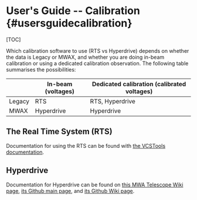 # User's Guide -- Calibration {#usersguidecalibration}

[TOC]

Which calibration software to use (RTS vs Hyperdrive) depends on whether the data is Legacy or MWAX, and whether you are doing in-beam calibration or using a dedicated calibration observation.
The following table summarises the possibilities:

|        | In-beam (voltages) | Dedicated calibration (calibrated voltages) |
| ------ | ------------------ | ------------------------------------------- |
| Legacy | RTS                | RTS, Hyperdrive                             |
| MWAX   | Hyperdrive         | Hyperdrive                                  |

## The Real Time System (RTS)

Documentation for using the RTS can be found with [the VCSTools documentation](https://wiki.mwatelescope.org/display/MP/Documentation).

## Hyperdrive

Documentation for Hyperdrive can be found on [this MWA Telescope Wiki page](https://wiki.mwatelescope.org/pages/viewpage.action?pageId=52068764), [its Github main page](https://github.com/MWATelescope/mwa_hyperdrive), and [its Github Wiki page](https://github.com/MWATelescope/mwa_hyperdrive/wiki).
